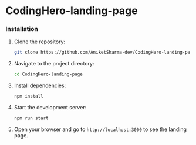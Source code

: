 # CodingHero-landing-page




### Installation

1. Clone the repository:

    ```bash
    git clone https://github.com/AniketSharma-dev/CodingHero-landing-page.git
    ```

2. Navigate to the project directory:

    ```bash
    cd CodingHero-landing-page
    ```

3. Install dependencies:

    ```bash
    npm install
    ```

4. Start the development server:

    ```bash
    npm run start
    ```

5. Open your browser and go to `http://localhost:3000` to see the landing page.

